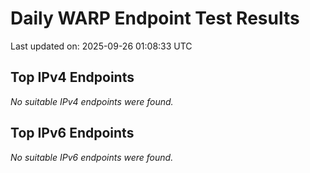 # Daily WARP Endpoint Test Results

Last updated on: 2025-09-26 01:08:33 UTC

## Top IPv4 Endpoints

*No suitable IPv4 endpoints were found.*


## Top IPv6 Endpoints

*No suitable IPv6 endpoints were found.*


